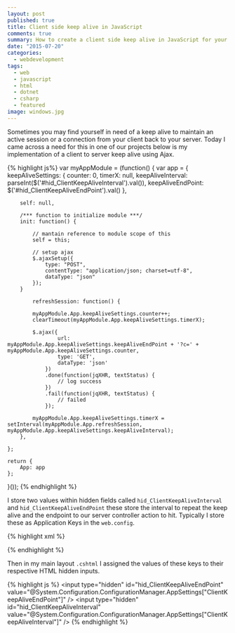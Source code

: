 ```yaml
---
layout: post
published: true
title: Client side keep alive in JavaScript
comments: true
summary: How to create a client side keep alive in JavaScript for your website
date: "2015-07-20"
categories: 
  - webdevelopment
tags: 
  - web
  - javascript
  - html
  - dotnet
  - csharp
  - featured
image: windows.jpg
---
```




Sometimes you may find yourself in need of a keep alive to maintain an active session or a connection from your client back to your server. Today I came across a need for this in one of our projects below is my implementation of a client to server keep alive using Ajax.

{% highlight js%}
var myAppModule = (function() {
    var app = {
        keepAliveSettings: {
            counter: 0,
            timerX: null,
            keepAliveInterval: parseInt($('#hid_ClientKeepAliveInterval').val()),
            keepAliveEndPoint: $('#hid_ClientKeepAliveEndPoint').val()
        },

        self: null,

        /*** function to initialize module ***/
        init: function() {

            // mantain reference to module scope of this
            self = this;

            // setup ajax
            $.ajaxSetup({
                type: "POST",
                contentType: "application/json; charset=utf-8",
                dataType: "json"
            });
        }

            refreshSession: function() {

            myAppModule.App.keepAliveSettings.counter++;
            clearTimeout(myAppModule.App.keepAliveSettings.timerX);

            $.ajax({
                    url: myAppModule.App.keepAliveSettings.keepAliveEndPoint + '?c=' + myAppModule.App.keepAliveSettings.counter,
                    type: 'GET',
                    dataType: 'json'
                })
                .done(function(jqXHR, textStatus) {
                    // log success
                })
                .fail(function(jqXHR, textStatus) {
                    // failed
                });

            myAppModule.App.keepAliveSettings.timerX = setInterval(myAppModule.App.refreshSession, myAppModule.App.keepAliveSettings.keepAliveInterval);
        },

    };

    return {
        App: app
    };

}());
{% endhighlight %}

I store two values within hidden fields called `hid_ClientKeepAliveInterval` and `hid_ClientKeepAliveEndPoint` these store the interval to repeat the keep alive and the endpoint to our server controller action to hit. Typically I store these as Application Keys in the `web.config`.

{% highlight xml %}
<!-- Client side keep alive -->
<add key="ClientKeepAliveEndPoint" value="http://localhost:3000/KeepAlive/ClientKeepAlive/"/>
<add key="ClientKeepAliveInterval" value="30000"/> <!-- milleseconds, 30 seconds -->
{% endhighlight %}

Then in my main layout `.cshtml` I assigned the values of these keys to their respective HTML hidden inputs.

{% highlight js %}
<input type="hidden" id="hid_ClientKeepAliveEndPoint" value="@System.Configuration.ConfigurationManager.AppSettings["ClientKeepAliveEndPoint"]" />
<input type="hidden" id="hid_ClientKeepAliveInterval" value="@System.Configuration.ConfigurationManager.AppSettings["ClientKeepAliveInterval"]" />
{% endhighlight %}
